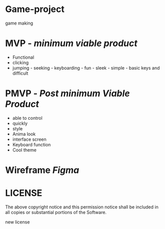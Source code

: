 # Game-project
game making

# MVP - *minimum viable product*
  
  - Functional
   - clicking
   - jumping
    - seeking
    - keyboarding
    - fun
    - sleek
    - simple
    - basic keys and difficult


# PMVP - *Post minimum Viable Product*

- able to control
- quickly
- style
- Anima look
- interface screen
-  Keyboard function
-  Cool theme

# Wireframe *Figma*

#### 

<!-- 
  # h1

  ## h2

  ### h3

  #### h4

  ##### h5 -->


<!-- **This is Bold Text**
*This is Italic Text*
>this is a block quote
- item 1
- item 2

1. item
2. item

`const dog = 'jake'`
``` const dog = 'jake'
___


  
  MIT License -->



# LICENSE



The above copyright notice and this permission notice shall be included in all
copies or substantial portions of the Software.

new license 
